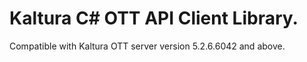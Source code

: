 # Kaltura C# OTT API Client Library.
Compatible with Kaltura OTT server version 5.2.6.6042 and above.
